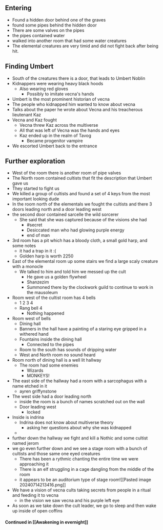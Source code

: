 ## Entering
- Found a hidden door behind one of the graves
- found some pipes behind the hidden door
- There are some valves on the pipes
- the pipes contained water
- walked into another room that had some water creatures
- The elemental creatures are very timid and did not fight back after being hit.  

## Finding Umbert
- South of the creatures there is a door, that leads to Umbert Noblin
- Kidnappers were wearing heavy black hoods
	- Also wearing red gloves
		- Possibly to imitate vecna's hands
- Umbert is the most prominent historian of vecna
- The people who kidnapped him wanted to know about vecna
- Talks about the paper he wrote about Vecna and his treacherous lieutenant Kaz
- Vecna and Kaz fought
	- Vecna threw Kaz across the multiverse
	- All that was left of Vecna was the hands and eyes
	- Kaz ended up in the realm of Tavog
		- Became progenitor vampire
- We escorted Umbert back to the entrance
## Further exploration
- West of the room there is another room of pipe valves
- The North room contained cultists that fit the description that Umbert gave us
- They started to fight us 
- We killed a group of cultists and found a set of 4 keys from the most important looking dude
- In the room north of the elementals we fought the cultists and there 3 doors leading north and a door leading west
- the second door contained sarcelle the wild sorcerer
	- She said that she was captured because of the visions she had
		- #secret
		- Desiccated man who had glowing purple energy
		- end of man
- 3rd room has a pit which has a bloody cloth, a small gold harp, and some notes
	- it had a trap in it :(
	- Golden harp is worth 2250
- East of the elemental room up some stairs we find a large scaly creature with a monocle
	- We talked to him and told him we messed up the cult
		- He gave us a golden flywheel
		- Shanzezim
		- Summoned there by the clockwork guild to continue to work in the mausoleum
- Room west of the cultist room has 4 bells
	- 1 2 3 4
	- Rang bell 4
		- Nothing happened
- Room west of bells
	- Dining hall
	- Banners in the hall have a painting of a staring eye gripped in a withered hand
	- Fountains inside the dining hall 
		- Connected to the pipes
	- Room to the south has sounds of dripping water
	- West and North room no sound heard
- Room north of dining hall is a well lit hallway
	- The room had some enemies
		- Wizards
		- MONKEYS!
- The east side of the hallway had a room with a sarcophagus with a name etched in it
	- ayren griffynstone
- The west side had a door leading north
	- inside the room is a bunch of names scratched out on the wall
	- Door leading west
		- locked
- Inside is indrina
	- Indrina does not know about multiverse theory
		- asking her questions about why she was kidnapped
	- 
 - further down the hallway we fight and kill a Nothic and some cultist named jerom
 - we go even further down and we see a stage room with a bunch of cultists and those same one eyed creatures
	 - There has been a rythmic chanting the entire time we were approaching it
	 - There is an elf struggling in a cage dangling from the middle of the room
	 - it appears to be an auditorium type of stage room![[Pasted image 20240714213416.png]]
 - We have a vision of vecna cults taking secrets from people in a ritual and feeding it to vecna
	 - in the vision we saw vecna and his purple left eye 
 - As soon as we take down the cult leader, we go to sleep and then wake up inside of open coffins
#### Continued in [[Awakening in evernight]]

